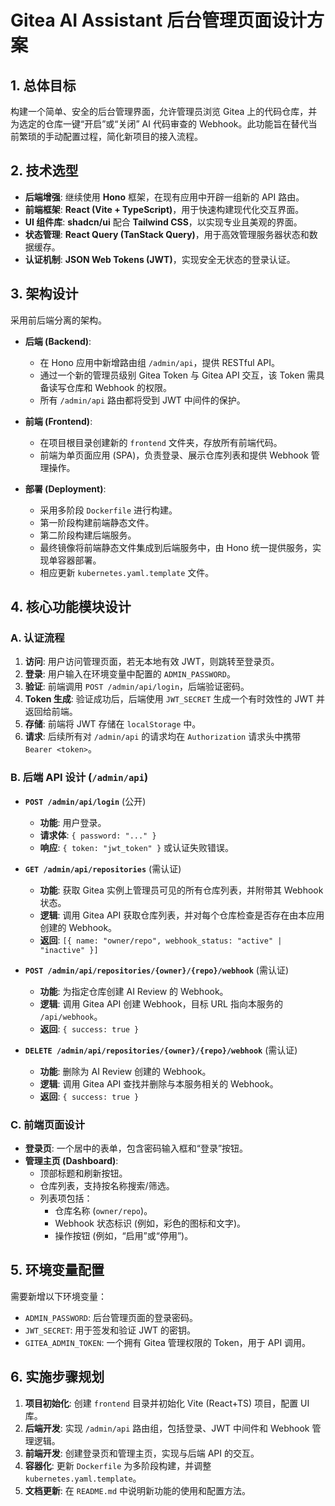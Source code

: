 # Gitea AI Assistant 后台管理页面设计方案

## 1. 总体目标

构建一个简单、安全的后台管理界面，允许管理员浏览 Gitea 上的代码仓库，并为选定的仓库一键“开启”或“关闭” AI 代码审查的 Webhook。此功能旨在替代当前繁琐的手动配置过程，简化新项目的接入流程。

## 2. 技术选型

- **后端增强**: 继续使用 **Hono** 框架，在现有应用中开辟一组新的 API 路由。
- **前端框架**: **React (Vite + TypeScript)**，用于快速构建现代化交互界面。
- **UI 组件库**: **shadcn/ui** 配合 **Tailwind CSS**，以实现专业且美观的界面。
- **状态管理**: **React Query (TanStack Query)**，用于高效管理服务器状态和数据缓存。
- **认证机制**: **JSON Web Tokens (JWT)**，实现安全无状态的登录认证。

## 3. 架构设计

采用前后端分离的架构。

- **后端 (Backend)**:
  - 在 Hono 应用中新增路由组 `/admin/api`，提供 RESTful API。
  - 通过一个新的管理员级别 Gitea Token 与 Gitea API 交互，该 Token 需具备读写仓库和 Webhook 的权限。
  - 所有 `/admin/api` 路由都将受到 JWT 中间件的保护。

- **前端 (Frontend)**:
  - 在项目根目录创建新的 `frontend` 文件夹，存放所有前端代码。
  - 前端为单页面应用 (SPA)，负责登录、展示仓库列表和提供 Webhook 管理操作。

- **部署 (Deployment)**:
  - 采用多阶段 `Dockerfile` 进行构建。
  - 第一阶段构建前端静态文件。
  - 第二阶段构建后端服务。
  - 最终镜像将前端静态文件集成到后端服务中，由 Hono 统一提供服务，实现单容器部署。
  - 相应更新 `kubernetes.yaml.template` 文件。

## 4. 核心功能模块设计

### A. 认证流程

1.  **访问**: 用户访问管理页面，若无本地有效 JWT，则跳转至登录页。
2.  **登录**: 用户输入在环境变量中配置的 `ADMIN_PASSWORD`。
3.  **验证**: 前端调用 `POST /admin/api/login`，后端验证密码。
4.  **Token 生成**: 验证成功后，后端使用 `JWT_SECRET` 生成一个有时效性的 JWT 并返回给前端。
5.  **存储**: 前端将 JWT 存储在 `localStorage` 中。
6.  **请求**: 后续所有对 `/admin/api` 的请求均在 `Authorization` 请求头中携带 `Bearer <token>`。

### B. 后端 API 设计 (`/admin/api`)

- **`POST /admin/api/login`** (公开)
  - **功能**: 用户登录。
  - **请求体**: `{ password: "..." }`
  - **响应**: `{ token: "jwt_token" }` 或认证失败错误。

- **`GET /admin/api/repositories`** (需认证)
  - **功能**: 获取 Gitea 实例上管理员可见的所有仓库列表，并附带其 Webhook 状态。
  - **逻辑**: 调用 Gitea API 获取仓库列表，并对每个仓库检查是否存在由本应用创建的 Webhook。
  - **返回**: `[{ name: "owner/repo", webhook_status: "active" | "inactive" }]`

- **`POST /admin/api/repositories/{owner}/{repo}/webhook`** (需认证)
  - **功能**: 为指定仓库创建 AI Review 的 Webhook。
  - **逻辑**: 调用 Gitea API 创建 Webhook，目标 URL 指向本服务的 `/api/webhook`。
  - **返回**: `{ success: true }`

- **`DELETE /admin/api/repositories/{owner}/{repo}/webhook`** (需认证)
  - **功能**: 删除为 AI Review 创建的 Webhook。
  - **逻辑**: 调用 Gitea API 查找并删除与本服务相关的 Webhook。
  - **返回**: `{ success: true }`

### C. 前端页面设计

- **登录页**: 一个居中的表单，包含密码输入框和“登录”按钮。
- **管理主页 (Dashboard)**:
  - 顶部标题和刷新按钮。
  - 仓库列表，支持按名称搜索/筛选。
  - 列表项包括：
    - 仓库名称 (`owner/repo`)。
    - Webhook 状态标识 (例如，彩色的图标和文字)。
    - 操作按钮 (例如，“启用”或“停用”)。

## 5. 环境变量配置

需要新增以下环境变量：

- `ADMIN_PASSWORD`: 后台管理页面的登录密码。
- `JWT_SECRET`: 用于签发和验证 JWT 的密钥。
- `GITEA_ADMIN_TOKEN`: 一个拥有 Gitea 管理权限的 Token，用于 API 调用。

## 6. 实施步骤规划

1.  **项目初始化**: 创建 `frontend` 目录并初始化 Vite (React+TS) 项目，配置 UI 库。
2.  **后端开发**: 实现 `/admin/api` 路由组，包括登录、JWT 中间件和 Webhook 管理逻辑。
3.  **前端开发**: 创建登录页和管理主页，实现与后端 API 的交互。
4.  **容器化**: 更新 `Dockerfile` 为多阶段构建，并调整 `kubernetes.yaml.template`。
5.  **文档更新**: 在 `README.md` 中说明新功能的使用和配置方法。
